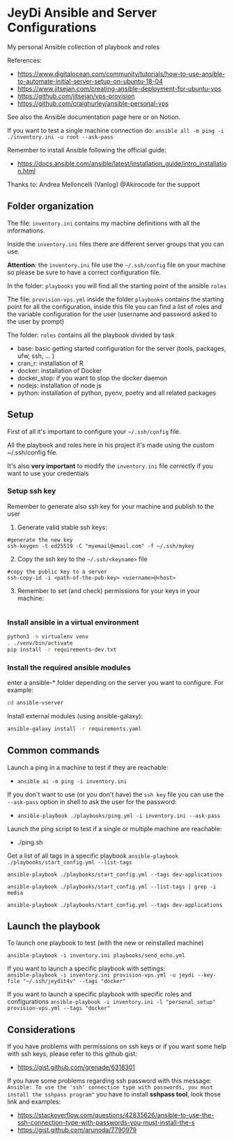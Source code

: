 # JeyDi Ansible and Server Configurations

My personal Ansible collection of playbook and roles

References:
- https://www.digitalocean.com/community/tutorials/how-to-use-ansible-to-automate-initial-server-setup-on-ubuntu-18-04
- https://www.jitsejan.com/creating-ansible-deployment-for-ubuntu-vps
- https://github.com/jitsejan/vps-provision
- https://github.com/craighurley/ansible-personal-vps

See also the Ansible documentation page here or on Notion.

If you want to test a single machine connection do:
`ansible all -m ping -i ./inventory.ini -u root --ask-pass`

Remember to install Ansible following the official guide:
- https://docs.ansible.com/ansible/latest/installation_guide/intro_installation.html

Thanks to: Andrea Melloncelli (Vanlog) @Akirocode for the support

## Folder organization

The file: `inventory.ini` contains my machine definitions with all the informations.

Inside the `inventory.ini` files there are different server groups that you can use.

**Attention**: the `inventory.ini` file use the `~/.ssh/config` file on your machine so please be sure to have a correct configuration file.

In the folder: `playbooks` you will find all the starting point of the ansible `roles`

The file: `provision-vps.yml` inside the folder `playbooks` contains the starting point for all the configuration, inside this file you can find a list of roles and the variable configuration for the user (username and password asked to the user by prompt)

The folder: `roles` contains all the playbook divided by task
- base: basic getting started configuration for the server (tools, packages, ufw, ssh, ... )
- cran_r: installation of R
- docker: installation of Docker
- docker_stop: if you want to stop the docker daemon
- nodejs: installation of node js
- python: installation of python, pyenv, poetry and all related packages


## Setup

First of all it's important to configure your `~/.ssh/config` file.

All the playbook and roles here in his project it's made using the custom ~/.ssh/config file.

It's also **very important** to modify the `inventory.ini` file correctly if you want to use your credentials

### Setup ssh key

Remember to generate also ssh key for your machine and publish to the user

1. Generate valid stable ssh keys:
```shell
#generate the new key
ssh-keygen -t ed25519 -C "myemail@email.com" -f ~/.ssh/mykey
```

2. Copy the ssh key to the `~/.ssh/<keyname>` file
```shell
#copy the public key to a server
ssh-copy-id -i <path-of-the-pub-key> <username>@<host>
```

3. Remember to set (and check) permissions for your keys in your machine:
```shell

```


### Install ansible in a virtual environment

```sh
python3 -m virtualenv venv
. ./venv/bin/activate
pip install -r requirements-dev.txt
```

### Install the required ansible modules

enter a ansible-* folder depending on the server you want to configure. For example:

```sh
cd ansible-vserver
```

Install external modules (using ansible-galaxy):

```sh
ansible-galaxy install -r requirements.yaml
```

## Common commands

Launch a ping in a machine to test if they are reachable:
- `ansible ai -m ping -i inventory.ini`

If you don't want to use (or you don't have) the `ssh key` file you can use the `--ask-pass` option in shell to ask the user for the password:
- `ansible-playbook ./playbooks/ping.yml -i inventory.ini --ask-pass`

Launch the ping script to test if a single or multiple machine are reachable:
- ./ping.sh

Get a list of all tags in a specific playbook
`ansible-playbook ./playbooks/start_config.yml --list-tags`

`ansible-playbook ./playbooks/start_config.yml --tags dev-applications`

`ansible-playbook ./playbooks/start_config.yml --list-tags | grep -i media`

`ansible-playbook ./playbooks/start_config.yml --tags dev-applications`


## Launch the playbook

To launch one playbook to test (with the new or reinstalled machine)
```shell
ansible-playbook -i inventory.ini playbooks/send_echo.yml
```

If you want to launch a specific playbook with settings:  
`ansible-playbook -i inventory.ini provision-vps.yml -u jeydi --key-file "~/.ssh/jeydit4v" --tags "docker"`

If you want to launch a specific playbook with specific roles and configurations 
`ansible-playbook -i inventory.ini -l "personal_setup" provision-vps.yml --tags "docker"`


## Considerations

If you have problems with permissions on ssh keys or if you want some help with ssh keys, please refer to this github gist:
- https://gist.github.com/grenade/6318301

If you have some problems regarding ssh password with this message: `Ansible: To use the 'ssh' connection type with passwords, you must install the sshpass program"` you have to install **sshpass tool**, look those link and examples:
- https://stackoverflow.com/questions/42835626/ansible-to-use-the-ssh-connection-type-with-passwords-you-must-install-the-s
- https://gist.github.com/arunoda/7790979
